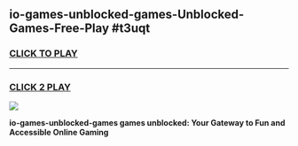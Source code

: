 
## io-games-unblocked-games-Unblocked-Games-Free-Play #t3uqt
<h3>
<a href="https://us.freeplayer.one?title=io-games-unblocked-games&ref=9M">CLICK TO PLAY</a></h3>
<hr>

<h3>
<a href="https://us.freeplayer.one?title=io-games-unblocked-games&ref=9M">CLICK 2 PLAY</a>
  
</h3>

<a href="https://us.freeplayer.one?title=io-games-unblocked-games&ref=9M"><img src="https://clearcache.store/games.png"></a>


**io-games-unblocked-games games unblocked: Your Gateway to Fun and Accessible Online Gaming**
